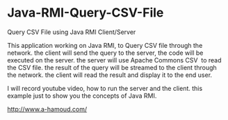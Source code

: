 # Java-RMI-Query-CSV-File
Query CSV File using Java RMI Client/Server


This application working on Java RMI, to Query CSV file through the network.
the client will send the query to the server, the code will be executed on the server.
the server will use Apache Commons CSV  to read the CSV file.
the result of the query will be streamed to the client through the network.
the client will read the result and display it to the end user.


I will record youtube video, how to run the server and the client.
this example just to show you the concepts of Java RMI.


http://www.a-hamoud.com/
